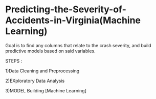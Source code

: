 # Predicting-the-Severity-of-Accidents-in-Virginia(Machine Learning)

Goal is to find any columns that relate to the crash severity, and build predictive models based on said variables.

STEPS : 

1)Data Cleaning and Preprocessing

2)EXploratory Data Analysis

3)MODEL Building [Machine Learning]
